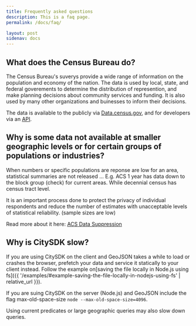 ```yaml
---
title: Frequently asked questions
description: This is a faq page.
permalink: /docs/faq/

layout: post
sidenav: docs
---
```


## What does the Census Bureau do?

The Census Bureau's suverys provide a wide range of information on the population and economy of the nation. The data is used by local, state, and federal goverements to determine the distribution of represention, and make planning decisions about community services and funding. It is also used by many other organizations and buinesses to inform their decisions.

The data is available to the publicly via [Data.census.gov](https://data.census.gov/cedsci/), and for developers via an [API](https://www.census.gov/data/developers/about.html).

## Why is some data not available at smaller geographic levels or for certain groups of populations or industries?

When numbers or specific populations are reponse are low for an area, statistical summaries are not released ...
E.g. ACS 1 year has data down to the block group (check) for current areas. While decennial census has census tract level.

It is an important process done to protect the privacy of individual respondents and reduce the number of estimates with unacceptable levels of statistical reliability. (sample sizes are low)

Read more about it here:
[ACS Data Suppression](https://www.census.gov/programs-surveys/acs/technical-documentation/data-suppression.html)

## Why is CitySDK slow?

If you are using CitySDK on the client and GeoJSON takes a while to load or crashes the browser, prefetch your data and service it statically to your client instead. Follow the example on[saving the file locally in Node.js using fs]({{ '/examples/#example-saving-the-file-locally-in-nodejs-using-fs' | relative_url }}).

If you are suing CitySDK on the server (Node.js) and GeoJSON include the flag max-old-space-size `node --max-old-space-size=4096`.

Using current predicates or large geographic queries may also slow down queries.
